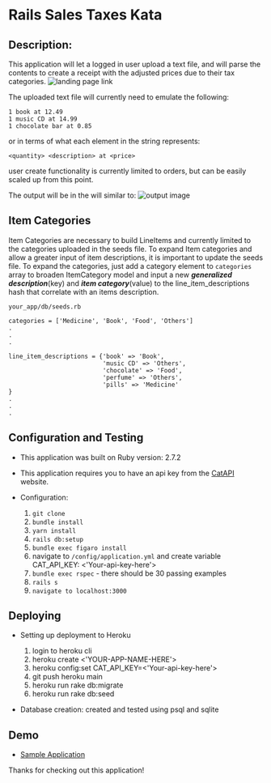 # Rails Sales Taxes Kata
## Description:
This application will let a logged in user upload a text file, and will parse the contents to create a receipt with the adjusted prices due to their tax categories.
![landing page link](https://user-images.githubusercontent.com/68167430/128925230-dc50d85b-5047-47fd-86c5-339ab2108733.png)


The uploaded text file will currently need to emulate the following:
```
1 book at 12.49
1 music CD at 14.99
1 chocolate bar at 0.85
```
or in terms of what each element in the string represents:
```
<quantity> <description> at <price>
```
user create functionality is currently limited to orders, but can be easily scaled up from this point.

The output will be in the will similar to:
![output image](https://user-images.githubusercontent.com/68167430/129260301-eef07e34-8277-4090-9ffc-a4c2f01b9c5f.png)


## Item Categories
Item Categories are necessary to build LineItems and currently limited to the categories uploaded in the seeds file. To expand Item categories and allow a greater input of item descriptions, it is important to update the seeds file. To expand the categories, just add a category element to `categories` array to broaden ItemCategory model and input a new ***generalized description***(key) and ***item category***(value) to the line_item_descriptions hash that correlate with an items description.

`your_app/db/seeds.rb`
```
categories = ['Medicine', 'Book', 'Food', 'Others']
.
.
.

line_item_descriptions = {'book' => 'Book',
                          'music CD' => 'Others',
                          'chocolate' => 'Food',
                          'perfume' => 'Others',
                          'pills' => 'Medicine'
}
.
.
.
```
## Configuration and Testing
* This application was built on Ruby version: 2.7.2
* This application requires you to have an api key from the [CatAPI](https://thecatapi.com/) website.

* Configuration:
  1. `git clone`
  2. `bundle install`
  3. `yarn install`
  4. `rails db:setup`
  5. `bundle exec figaro install`
  6. navigate to `/config/application.yml` and create variable CAT_API_KEY: <'Your-api-key-here'>
  7. `bundle exec rspec` - there should be 30 passing examples
  8. `rails s`
  9. `navigate to localhost:3000`
## Deploying

* Setting up deployment to Heroku
  1. login to heroku cli
  2. heroku create <'YOUR-APP-NAME-HERE'>
  3. heroku config:set CAT_API_KEY=<'Your-api-key-here'>
  4. git push heroku main
  5. heroku run rake db:migrate
  6. heroku run rake db:seed

* Database creation: created and tested using psql and sqlite
## Demo

* [Sample Application](https://sample-basker-reader.herokuapp.com/)

Thanks for checking out this application!
